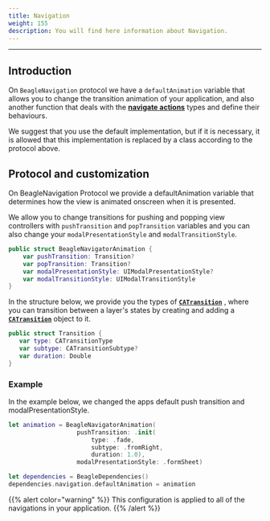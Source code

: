 ```yaml
---
title: Navigation 
weight: 155
description: You will find here information about Navigation.
---
```


---

## Introduction

On `BeagleNavigation` protocol we have a `defaultAnimation` variable that allows you to change the transition animation of your application, and also another function that deals with the [**navigate actions**](/docs/api/actions/navigate) types and define their behaviours.

We suggest that you use the default implementation, but if it is necessary, it is allowed that this implementation is replaced by a class according to the protocol above.  

## Protocol and customization

On BeagleNavigation Protocol we provide a defaultAnimation variable that determines how the view is animated onscreen when it is presented. 

We allow you to change transitions for pushing and popping view controllers with `pushTransition` and `popTransition` variables and you can also change your `modalPresentationStyle` and `modalTransitionStyle`. 

```swift
public struct BeagleNavigatorAnimation {
    var pushTransition: Transition?
    var popTransition: Transition?
    var modalPresentationStyle: UIModalPresentationStyle?
    var modalTransitionStyle: UIModalTransitionStyle   
}
```

In the structure below, we provide you the types of [**`CATransition`**](https://developer.apple.com/documentation/quartzcore/catransition) , where you can transition between a layer's states by creating and adding a [**`CATransition`**](https://developer.apple.com/documentation/quartzcore/catransition) object to it. 

```swift
public struct Transition {
   var type: CATransitionType
   var subtype: CATransitionSubtype?
   var duration: Double
}
```
### Example 

In the example below, we changed the apps default push transition and modalPresentationStyle.

```swift
let animation = BeagleNavigatorAnimation(
                   pushTransition: .init(
                       type: .fade, 
                       subtype: .fromRight, 
                       duration: 1.0), 
                   modalPresentationStyle: .formSheet)

let dependencies = BeagleDependencies()
dependencies.navigation.defaultAnimation = animation

```

{{% alert color="warning" %}}
This configuration is applied to all of the navigations in your application.
{{% /alert %}}

